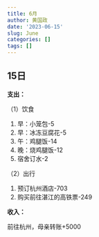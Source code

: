 ```yaml
---
title: 6月
author: 黄国政
date: '2023-06-15'
slug: June
categories: []
tags: []
---
```


<!--more-->

## 15日

**支出：**

（1）饮食

1. 早：小笼包-5
2. 早：冰冻豆腐花-5
3. 午：鸡腿饭-14
4. 晚：烧鸡腿饭-12
5. 宿舍订水-2

（2）出行

1. 预订杭州酒店-703
2. 购买前往湛江的高铁票-249

**收入：**

前往杭州，母亲转账+5000
